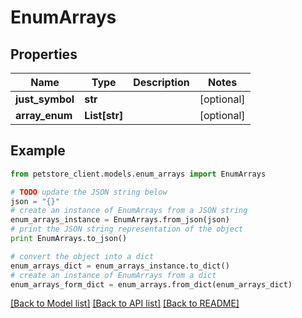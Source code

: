# EnumArrays


## Properties

Name | Type | Description | Notes
------------ | ------------- | ------------- | -------------
**just_symbol** | **str** |  | [optional] 
**array_enum** | **List[str]** |  | [optional] 

## Example

```python
from petstore_client.models.enum_arrays import EnumArrays

# TODO update the JSON string below
json = "{}"
# create an instance of EnumArrays from a JSON string
enum_arrays_instance = EnumArrays.from_json(json)
# print the JSON string representation of the object
print EnumArrays.to_json()

# convert the object into a dict
enum_arrays_dict = enum_arrays_instance.to_dict()
# create an instance of EnumArrays from a dict
enum_arrays_form_dict = enum_arrays.from_dict(enum_arrays_dict)
```
[[Back to Model list]](../README.md#documentation-for-models) [[Back to API list]](../README.md#documentation-for-api-endpoints) [[Back to README]](../README.md)


